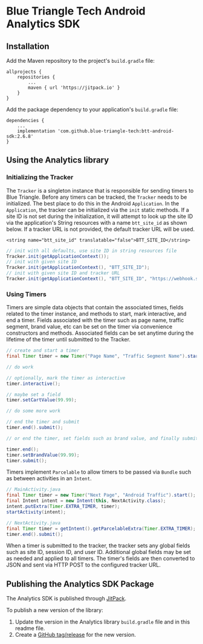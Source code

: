 # Blue Triangle Tech Android Analytics SDK


## Installation

Add the Maven repository to the project's `build.gradle` file:

```
allprojects {
	repositories {
		...
		maven { url 'https://jitpack.io' }
	}
}
```

Add the package dependency to your application's `build.gradle` file:

```
dependencies {
    ...
    implementation 'com.github.blue-triangle-tech:btt-android-sdk:2.6.8'
}
```

## Using the Analytics library

### Initializing the Tracker

The `Tracker` is a singleton instance that is responsible for sending timers to Blue Triangle. Before any timers can be tracked, the `Tracker` needs to be initialized. The best place to do this in the Android `Application`. In the `Application`, the tracker can be initialized via the `init` static methods. If a site ID is not set during the initialization, it will attempt to look up the site ID via the application's String resources with a name `btt_site_id` as shown below. If a tracker URL is not provided, the default tracker URL will be used.

```
<string name="btt_site_id" translatable="false">BTT_SITE_ID</string>
```

```java
// init with all defaults, use site ID in string resources file
Tracker.init(getApplicationContext());
// init with given site ID
Tracker.init(getApplicationContext(), "BTT_SITE_ID");
// init with given site ID and tracker URL
Tracker.init(getApplicationContext(), "BTT_SITE_ID", "https://webhook.site/5afd62e7-acde-4cf3-825c-c40c491b0714");
```

### Using Timers

Timers are simple data objects that contain the associated times, fields related to the timer instance, and methods to start, mark interactive, and end a timer. Fields associated with the timer such as page name, traffic segment, brand value, etc can be set on the timer via convenience constructors and methods. Associated fields can be set anytime during the lifetime of the timer until submitted to the Tracker.

```java
// create and start a timer
final Timer timer = new Timer("Page Name", "Traffic Segment Name").start();

// do work

// optionally, mark the timer as interactive
timer.interactive();

// maybe set a field
timer.setCartValue(99.99);

// do some more work

// end the timer and submit
timer.end().submit();

// or end the timer, set fields such as brand value, and finally submit the timer.

timer.end();
timer.setBrandValue(99.99);
timer.submit();
```

Timers implement `Parcelable` to allow timers to be passed via `Bundle` such as between activities in an `Intent`.

```java
// MainActivity.java
final Timer timer = new Timer("Next Page", "Android Traffic").start();
final Intent intent = new Intent(this, NextActivity.class);
intent.putExtra(Timer.EXTRA_TIMER, timer);
startActivity(intent);

// NextActivity.java
final Timer timer = getIntent().getParcelableExtra(Timer.EXTRA_TIMER);
timer.end().submit();
```

When a timer is submitted to the tracker, the tracker sets any global fields such as site ID, session ID, and user ID. Additional global fields may be set as needed and applied to all timers. The timer's fields are then converted to JSON and sent via HTTP POST to the configured tracker URL.


## Publishing the Analytics SDK Package

The Analytics SDK is published through [JitPack](https://jitpack.io/).

To publish a new version of the library:

1. Update the version in the Analytics library `build.gradle` file and in this readme file.
2. Create a [GitHub tag/release](https://github.com/blue-triangle-tech/btt-android-sdk/releases) for the new version.

